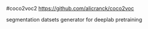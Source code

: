 #coco2voc2
https://github.com/alicranck/coco2voc

segmentation datsets generator for deeplab pretraining 
